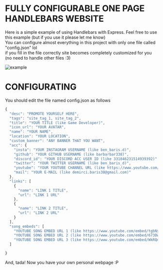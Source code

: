 # FULLY CONFIGURABLE ONE PAGE HANDLEBARS WEBSITE

Here is a simple example of using Handlebars with Express. Feel free to use this example (but if you use it please let me know)<br>
You can configure almost everything in this project with only one file called "config.json" lol<br>
if you fill in the file correctly site becomes completely customized for you (no need to handle other files :3)<br>

![example](https://barbarbar338.is-my.fun/f/3Zz7QgXL.png)

# CONFIGURATING

You should edit the file named config.json as follows
```js
{
  "desc": "PROMOTE YOURSELF HERE",
  "tags": "site_tag_1, site_tag_2",
  "title": "YOUR TITLE (like Game Developer)",
  "icon_url": "YOUR AVATAR",
  "name": "YOUR NAME",
  "location": "YOUR LOCATION",
  "custom_banner": "ANY BANNER THAT YOU WANT",
  "acc": {
    "insta": "YOUR INSTAGRAM USERNAME (like ben_baris.d)",
    "github": "YOUR GITHUB USERNAME (like barbarbar338)",
    "discord_id": "YOUR DISCORD ACC USER ID (like 331846231514939392)",
    "twitter": "YOUR TWITTER USERNAME (like ben_baris_d)",
    "youtube": "YOUR YOUTUBE CHANNEL URL (like https://www.youtube.com/ProjectHammer)",
    "mail": "YOUR E-MAIL (like demirci.baris38@gmail.com)"
  },
  "links": [
    {
      "name": "LINK 1 TITLE",
      "url": "LINK 1 URL"
    },
    {
      "name": "LINK 2 TITLE",
      "url": "LINK 2 URL"
    }
  ],
  "song_embeds": [
    "YOUTUBE SONG EMBED URL 1 (like https://www.youtube.com/embed/tgbNymZ7vqY)",
    "YOUTUBE SONG EMBED URL 2 (like https://www.youtube.com/embed/673DwzEmBAY)",
    "YOUTUBE SONG EMBED URL 3 (like https://www.youtube.com/embed/WkRQduFN4qA)"
  ]

}
```
And, tada! Now you have your own personal webpage :P
